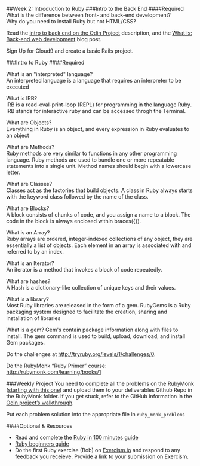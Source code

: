 ##Week 2: Introduction to Ruby
###Intro to the Back End
####Required
What is the difference between front- and back-end development?<br>
Why do you need to install Ruby but not HTML/CSS?

Read the [intro to back end on the Odin Project](http://www.theodinproject.com/web-development-101/introduction-to-the-back-end) description, and the [What is: Back-end web development](http://blog.generalassemb.ly/what-is-back-end-web-development/) blog post.

Sign Up for Cloud9 and create a basic Rails project.

###Intro to Ruby
####Required

What is an "interpreted" language?<br>
An interpreted language is a language that requires an interpreter to be executed  

What is IRB?<br> 
IRB is a read-eval-print-loop (REPL) for programming in the language Ruby. IRB stands for interactive ruby and can be accessed throgh the Terminal.

What are Objects?<br>
Everything in Ruby is an object, and every expression in Ruby evaluates to an object  

What are Methods?<br>
Ruby methods are very similar to functions in any other programming language. Ruby methods are used to bundle one or more repeatable statements into a single unit. Method names should begin with a lowercase letter.

What are Classes?<br>
Classes act as the factories that build objects. A class in Ruby always starts with the keyword class followed by the name of the class.

What are Blocks?<br>
A block consists of chunks of code, and you assign a name to a block. The code in the block is always enclosed within braces({}).

What is an Array?<br>
Ruby arrays are ordered, integer-indexed collections of any object, they are essentially a list of objects. Each element in an array is associated with and referred to by an index.

What is an Iterator?<br>
An iterator is a method that invokes a block of code repeatedly.

What are hashes?<br>
A Hash is a dictionary-like collection of unique keys and their values.

What is a library?<br>
Most Ruby libraries are released in the form of a gem. RubyGems is a Ruby packaging system designed to facilitate the creation, sharing and installation of libraries

What is a gem?
Gem's contain package information along with files to install. The gem command is used to build, upload, download, and install Gem packages.

Do the challenges at http://tryruby.org/levels/1/challenges/0.

Do the RubyMonk “Ruby Primer” course: http://rubymonk.com/learning/books/1

###Weekly Project
You need to complete all the problems on the RubyMonk ([starting with this one](http://rubymonk.com/learning/books/1-ruby-primer/problems/9-calculator)) and upload them to your deliverables Github Repo in the RubyMonk folder. If you get stuck, refer to the GitHub information in the [Odin project’s walkthrough](http://www.theodinproject.com/web-development-101/html-css).

Put each problem solution into the appropriate file in `ruby_monk_problems`

####Optional & Resources
 - Read and complete the [Ruby in 100 minutes guide](http://tutorials.jumpstartlab.com/projects/ruby\_in\_100_minutes.html)
 - [Ruby beginners guide](https://hackhands.com/beginners-guide-ruby/)
 - Do the first Ruby exercise (Bob) on [Exercism.io](http://exercism.io/) and respond to any
   feedback you receieve.  Provide a link to your submission on
   Exercism.

